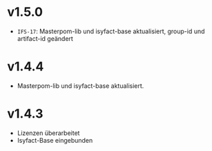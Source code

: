 # v1.5.0
- `IFS-17`: Masterpom-lib und isyfact-base aktualisiert, group-id und artifact-id geändert

# v1.4.4
- Masterpom-lib und isyfact-base aktualisiert.

# v1.4.3
- Lizenzen überarbeitet
- Isyfact-Base eingebunden
